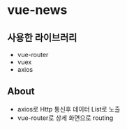 # vue-news
## 사용한 라이브러리
- vue-router
- vuex
- axios 

## About
- axios로 Http 통신후 데이터 List로 노출
- vue-router로 상세 화면으로 routing
